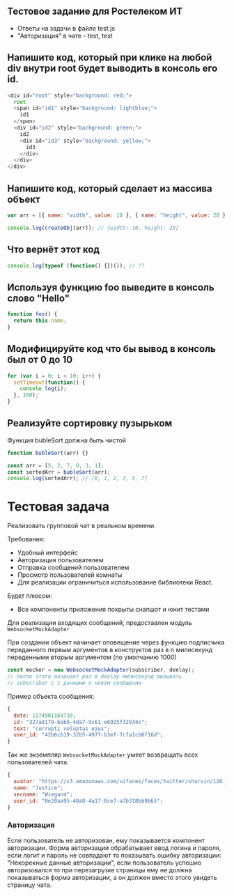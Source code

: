 ## Тестовое задание для Ростелеком ИТ

* Ответы на задачи в файле test.js
* "Авторизация" в чате - test, test

## Напишите код, который при клике на любой div внутри root будет выводить в консоль его id.

```javascript
<div id="root" style="background: red;">
  root
  <span id="id1" style="background: lightblue;">
    id1
  </span>
  <div id="id2" style="background: green;">
    id2
    <div id="id3" style="background: yellow;">
      id3
    </div>
  </div>
</div>
```

## Напишите код, который сделает из массива объект

```javascript
var arr = [{ name: "width", value: 10 }, { name: "height", value: 20 }];

console.log(createObj(arr)); // {width: 10, height: 20}
```

## Что вернёт этот код

```javascript
console.log(typeof (function() {})()); // ??
```

## Используя функцию foo выведите в консоль слово "Hello"

```javascript
function foo() {
  return this.name;
}
```

## Модифицируйте код что бы вывод в консоль был от 0 до 10

```javascript
for (var i = 0; i < 10; i++) {
  setTimeout(function() {
    console.log(i);
  }, 100);
}
```

## Реализуйте сортировку пузырьком

Функция bubleSort должна быть чистой

```javascript
function bubleSort(arr) {}

const arr = [5, 2, 7, 0, 3, 1];
const sortedArr = bubleSort(arr);
console.log(sortedArr); // [0, 1, 2, 3, 5, 7]
```

# Тестовая задача

Реализовать групповой чат в реальном времени.

Требования:

- Удобный интерфейс
- Авторизация пользователем
- Отправка сообщений пользователем
- Просмотр пользователей комнаты
- Для реализации ограничиться использование библиотеки  React.

Будет плюсом:

* Все компоненты приложения покрыты снапшот и юнит тестами

Для реализации входящих сообщений, предоставлен модуль `WebsocketMockAdapter`

При создании объект начинает оповещение через функцию подписчика переданного первым аргументов в конструктов раз в n милисекунд переденными вторым аргументом (по умолчанию 1000)

```javascript
const mocker = new WebsocketMockAdapter(subscriber, deelay);
// после этого начинает раз в deelay милисекунд вызывать
// subscriber c с данными о новом сообщении
```

Пример объекта сообщения:

```javascript
{
  date: 1574901168738;
  id: "327a8179-bab9-4da7-9c61-e6925f32934c";
  text: "corrupti voluptas eius";
  user_id: "42b6cb19-32b5-4977-b3ef-7cfa1cb6f16d";
}
```

Так же экземпляр `WebsocketMockAdapter` умеет возвращать всех пользователей чата.

```javascript
{
  avatar: "https://s3.amazonaws.com/uifaces/faces/twitter/sharvin/128.jpg";
  name: "Justice";
  secname: "Wiegand";
  user_id: "0e20aa95-40a8-4a17-8ce7-a7b318bb9b65";
}
```

### Авторизация
Если пользователь не авторизован, ему показывается компонент авторизации.
Форма авторизации обрабатывает ввод логина и пароля, если логит и пароль не совпадают то 
показывать ошибку авторизации: "Некорекные данные авторизации", если пользователь успешно
авторизовался то при перезагрузке страницы ему не должна показываться форма авторизации, а он должен вместо этого увидеть страницу чата.
